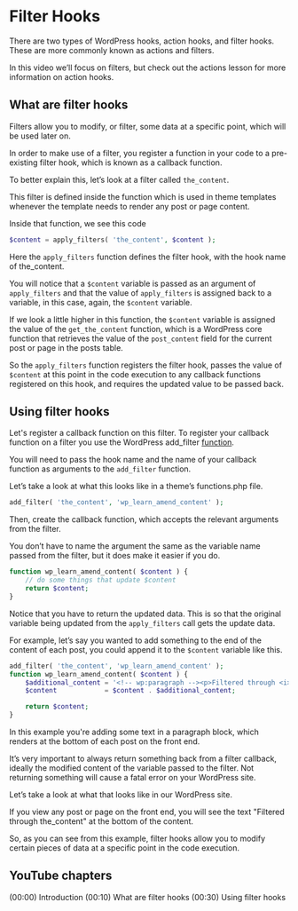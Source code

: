 # Filter Hooks

There are two types of WordPress hooks, action hooks, and filter hooks. These are more commonly known as actions and filters.

In this video we’ll focus on filters, but check out the actions lesson for more information on action hooks.

## What are filter hooks

Filters allow you to modify, or filter, some data at a specific point, which will be used later on.

In order to make use of a filter, you register a function in your code to a pre-existing filter hook, which is known as a callback function.

To better explain this, let’s look at a filter called `the_content`.

This filter is defined inside the function which is used in theme templates whenever the template needs to render any post or page content.

Inside that function, we see this code

```php
$content = apply_filters( 'the_content', $content );
```

Here the `apply_filters` function defines the filter hook, with the hook name of the_content.

You will notice that a `$content` variable is passed as an argument of `apply_filters` and that the value of `apply_filters` is assigned back to a variable, in this case, again, the `$content` variable.

If we look a little higher in this function, the `$content` variable is assigned the value of the `get_the_content` function, which is a WordPress core function that retrieves the value of the `post_content` field for the current post or page in the posts table.

So the `apply_filters` function registers the filter hook, passes the value of `$content` at this point in the code execution to any callback functions registered on this hook, and requires the updated value to be passed back.

## Using filter hooks

Let's register a callback function on this filter. To register your callback function on a filter you use the WordPress add_filter [function](https://developer.wordpress.org/reference/functions/add_filter/).

You will need to pass the hook name and the name of your callback function as arguments to the `add_filter` function.

Let’s take a look at what this looks like in a theme’s functions.php file.

```php
add_filter( 'the_content', 'wp_learn_amend_content' );
```

Then, create the callback function, which accepts the relevant arguments from the filter.

You don’t have to name the argument the same as the variable name passed from the filter, but it does make it easier if you do.

```php
function wp_learn_amend_content( $content ) {
    // do some things that update $content
    return $content;
}
```

Notice that you have to return the updated data. This is so that the original variable being updated from the `apply_filters` call gets the update data.

For example, let’s say you wanted to add something to the end of the content of each post, you could append it to the `$content` variable like this.

```php
add_filter( 'the_content', 'wp_learn_amend_content' );
function wp_learn_amend_content( $content ) {
    $additional_content = '<!-- wp:paragraph --><p>Filtered through <i>the_content</i></p><!-- /wp:paragraph -->';
    $content            = $content . $additional_content;

	return $content;
}
```

In this example you're adding some text in a paragraph block, which renders at the bottom of each post on the front end. 

It’s very important to always return something back from a filter callback, ideally the modified content of the variable passed to the filter. Not returning something will cause a fatal error on your WordPress site.

Let’s take a look at what that looks like in our WordPress site.

If you view any post or page on the front end, you will see the text "Filtered through the_content" at the bottom of the content.

So, as you can see from this example, filter hooks allow you to modify certain pieces of data at a specific point in the code execution.

## YouTube chapters

(00:00) Introduction
(00:10) What are filter hooks
(00:30) Using filter hooks
